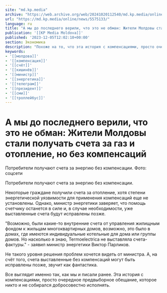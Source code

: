 ```yaml
---
site: "md.kp.media"
archive: "https://web.archive.org/web/20241020112540/md.kp.media/online/news/5575133/"
url: "https://md.kp.media/online/news/5575133/"
language: ru
title: "А мы до последнего верили, что это не обман: Жители Молдовы стали получать счета за газ и отопление, но без компенсаций"
publication: '[[KP Media Moldova]]'
published: '2023-12-05T12:02:10+00:00'
section: Экономика
description: "Похоже на то, что эта история с компенсациями, просто очередное предвыборное обещание, которое никто и не собирался добросовестно исполнять"
keywords:
- '[[молдова]]'
- '[[компенсация]]'
- '[[счёт]]'
- '[[кишинёв]]'
- '[[министр]]'
- '[[энергетика]]'
- '[[телеграм]]'
- '[[президент]]'
- '[[сми]]'
- '[[троллейбус]]'
---
```


# А мы до последнего верили, что это не обман: Жители Молдовы стали получать счета за газ и отопление, но без компенсаций

Потребители получают счета за энергию без компенсации. Фото: соцсети

Потребители получают счета за энергию без компенсации.

Некоторые граждане получили счета за отопление, хотя степени энергетической уязвимости для применения компенсаций еще не установлены. Однако, министр энергетики заверяет, что помощь счетчику останется в силе и, в случае необходимости, уже выставленные счета будут исправлены позже.

"Возможно, были какие-то внутренние счета от управления жилищным фондом к жильцам многоквартирных домов, возможно, это было в домах, где имеются индивидуальные котельные для дома или группы домов. Но насколько я знаю, Termoelectrica не выставляла счета-фактуры." - заявил министр энергетики Виктор Парликов.

Не такого уровня решения проблем хочется видеть от министра. А, на счёт того, счета выставленные без компенсаций могут быть исправлены позже, звучит как фантастика.

Все выглядит именно так, как мы и писали ранее. Эта история с компенсациями, просто очередное предвыборное обещание, которое никто и не собирался добросовестно исполнять.